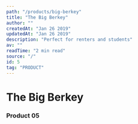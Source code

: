 ```yaml
---
path: "/products/big-berkey"
title: "The Big Berkey"
author: ""
createdAt: "Jan 26 2019"
updatedAt: "Jan 26 2019"
description: "Perfect for renters and students"
av: ""
readTime: "2 min read"
source: "/"
id: 5
tag: "PRODUCT"
---
```



# The Big Berkey
### Product 05
